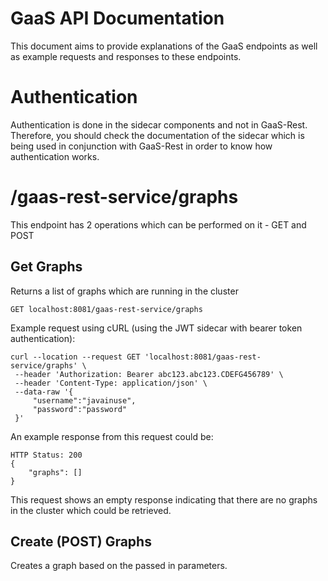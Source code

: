 GaaS API Documentation
=======================

This document aims to provide explanations of the GaaS endpoints as well as example requests and responses to these endpoints.

# Authentication

Authentication is done in the sidecar components and not in GaaS-Rest. Therefore, you should check the documentation of the sidecar
which is being used in conjunction with GaaS-Rest in order to know how authentication works. 

# /gaas-rest-service/graphs
This endpoint has 2 operations which can be performed on it - GET and POST

## Get Graphs
Returns a list of graphs which are running in the cluster

`GET localhost:8081/gaas-rest-service/graphs`

Example request using cURL (using the JWT sidecar with bearer token authentication):
```
curl --location --request GET 'localhost:8081/gaas-rest-service/graphs' \
 --header 'Authorization: Bearer abc123.abc123.CDEFG456789' \
 --header 'Content-Type: application/json' \
 --data-raw '{
     "username":"javainuse",
     "password":"password"
 }'
```

An example response from this request could be:

```
HTTP Status: 200
{
    "graphs": []
}
```

This request shows an empty response indicating that there are no graphs in the cluster which could be retrieved.

## Create (POST) Graphs
Creates a graph based on the passed in parameters. 